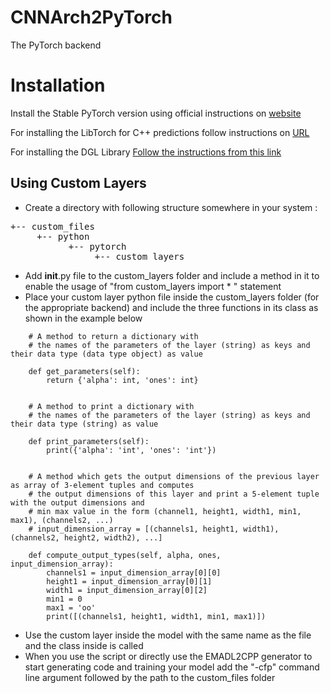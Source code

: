 # CNNArch2PyTorch
The PyTorch backend

# Installation
Install the Stable PyTorch version using official instructions on [website](https://pytorch.org/get-started/locally/)

For installing the LibTorch for C++ predictions follow instructions on [URL](https://pytorch.org/cppdocs/installing.html)

For installing the DGL Library  [Follow the instructions from this link](https://www.dgl.ai/pages/start.html)

## Using Custom Layers

* Create a directory with following structure somewhere in your system :
<pre>
+-- custom_files
     +-- python
           +-- pytorch
                +-- custom_layers
</pre>
* Add __init__.py file to the custom_layers folder and include a method in it to enable the usage of "from custom_layers import * " statement
* Place your custom layer python file inside the custom_layers folder (for the appropriate backend) and include the three functions in its class as shown in the example below
```
    # A method to return a dictionary with
    # the names of the parameters of the layer (string) as keys and their data type (data type object) as value

    def get_parameters(self):
        return {'alpha': int, 'ones': int}


    # A method to print a dictionary with
    # the names of the parameters of the layer (string) as keys and their data type (string) as value

    def print_parameters(self):
        print({'alpha': 'int', 'ones': 'int'})


    # A method which gets the output dimensions of the previous layer as array of 3-element tuples and computes
    # the output dimensions of this layer and print a 5-element tuple with the output dimensions and
    # min max value in the form (channel1, height1, width1, min1, max1), (channels2, ...)
    # input_dimension_array = [(channels1, height1, width1), (channels2, height2, width2), ...]
    
    def compute_output_types(self, alpha, ones, input_dimension_array):
        channels1 = input_dimension_array[0][0]
        height1 = input_dimension_array[0][1]
        width1 = input_dimension_array[0][2]
        min1 = 0
        max1 = 'oo'
        print([(channels1, height1, width1, min1, max1)])
```
* Use the custom layer inside the model with the same name as the file and the class inside is called
* When you use the script or directly use the EMADL2CPP generator to start generating code and training your model add the "-cfp" command line argument followed by the path to the custom_files folder
